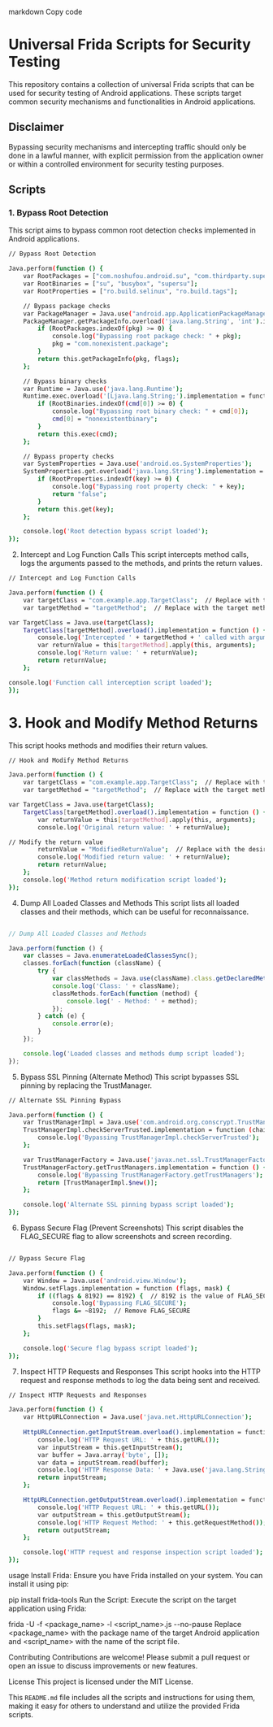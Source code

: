 markdown
Copy code
# Universal Frida Scripts for Security Testing

This repository contains a collection of universal Frida scripts that can be used for security testing of Android applications. These scripts target common security mechanisms and functionalities in Android applications.

## Disclaimer

Bypassing security mechanisms and intercepting traffic should only be done in a lawful manner, with explicit permission from the application owner or within a controlled environment for security testing purposes.

## Scripts

### 1. Bypass Root Detection

This script aims to bypass common root detection checks implemented in Android applications.

```bash
// Bypass Root Detection

Java.perform(function () {
    var RootPackages = ["com.noshufou.android.su", "com.thirdparty.superuser", "eu.chainfire.supersu", "com.koushikdutta.superuser", "com.zachspong.temprootremovejb", "com.ramdroid.appquarantine"];
    var RootBinaries = ["su", "busybox", "supersu"];
    var RootProperties = ["ro.build.selinux", "ro.build.tags"];

    // Bypass package checks
    var PackageManager = Java.use("android.app.ApplicationPackageManager");
    PackageManager.getPackageInfo.overload('java.lang.String', 'int').implementation = function (pkg, flags) {
        if (RootPackages.indexOf(pkg) >= 0) {
            console.log("Bypassing root package check: " + pkg);
            pkg = "com.nonexistent.package";
        }
        return this.getPackageInfo(pkg, flags);
    };

    // Bypass binary checks
    var Runtime = Java.use('java.lang.Runtime');
    Runtime.exec.overload('[Ljava.lang.String;').implementation = function (cmd) {
        if (RootBinaries.indexOf(cmd[0]) >= 0) {
            console.log("Bypassing root binary check: " + cmd[0]);
            cmd[0] = "nonexistentbinary";
        }
        return this.exec(cmd);
    };

    // Bypass property checks
    var SystemProperties = Java.use('android.os.SystemProperties');
    SystemProperties.get.overload('java.lang.String').implementation = function (key) {
        if (RootProperties.indexOf(key) >= 0) {
            console.log("Bypassing root property check: " + key);
            return "false";
        }
        return this.get(key);
    };

    console.log('Root detection bypass script loaded');
});
```


 2. Intercept and Log Function Calls
This script intercepts method calls, logs the arguments passed to the methods, and prints the return values.


```bash
// Intercept and Log Function Calls

Java.perform(function () {
    var targetClass = "com.example.app.TargetClass";  // Replace with the target class name
    var targetMethod = "targetMethod";  // Replace with the target method name

var TargetClass = Java.use(targetClass);
    TargetClass[targetMethod].overload().implementation = function () {
        console.log('Intercepted ' + targetMethod + ' called with arguments: ' + JSON.stringify(arguments));
        var returnValue = this[targetMethod].apply(this, arguments);
        console.log('Return value: ' + returnValue);
        return returnValue;
    };

console.log('Function call interception script loaded');
});
```
# 3. Hook and Modify Method Returns
This script hooks methods and modifies their return values.


```bash
// Hook and Modify Method Returns

Java.perform(function () {
    var targetClass = "com.example.app.TargetClass";  // Replace with the target class name
    var targetMethod = "targetMethod";  // Replace with the target method name

var TargetClass = Java.use(targetClass);
    TargetClass[targetMethod].overload().implementation = function () {
        var returnValue = this[targetMethod].apply(this, arguments);
        console.log('Original return value: ' + returnValue);

// Modify the return value
        returnValue = "ModifiedReturnValue";  // Replace with the desired return value
        console.log('Modified return value: ' + returnValue);
        return returnValue;
    };
    console.log('Method return modification script loaded');
});

```
4. Dump All Loaded Classes and Methods
This script lists all loaded classes and their methods, which can be useful for reconnaissance.

```javascript

// Dump All Loaded Classes and Methods

Java.perform(function () {
    var classes = Java.enumerateLoadedClassesSync();
    classes.forEach(function (className) {
        try {
            var classMethods = Java.use(className).class.getDeclaredMethods();
            console.log('Class: ' + className);
            classMethods.forEach(function (method) {
                console.log(' - Method: ' + method);
            });
        } catch (e) {
            console.error(e);
        }
    });

    console.log('Loaded classes and methods dump script loaded');
});
```

5. Bypass SSL Pinning (Alternate Method)
This script bypasses SSL pinning by replacing the TrustManager.

```bash
// Alternate SSL Pinning Bypass

Java.perform(function () {
    var TrustManagerImpl = Java.use('com.android.org.conscrypt.TrustManagerImpl');
    TrustManagerImpl.checkServerTrusted.implementation = function (chain, authType) {
        console.log('Bypassing TrustManagerImpl.checkServerTrusted');
    };

    var TrustManagerFactory = Java.use('javax.net.ssl.TrustManagerFactory');
    TrustManagerFactory.getTrustManagers.implementation = function () {
        console.log('Bypassing TrustManagerFactory.getTrustManagers');
        return [TrustManagerImpl.$new()];
    };

    console.log('Alternate SSL pinning bypass script loaded');
});
```

6. Bypass Secure Flag (Prevent Screenshots)
This script disables the FLAG_SECURE flag to allow screenshots and screen recording.

```bash

// Bypass Secure Flag

Java.perform(function () {
    var Window = Java.use('android.view.Window');
    Window.setFlags.implementation = function (flags, mask) {
        if ((flags & 8192) == 8192) {  // 8192 is the value of FLAG_SECURE
            console.log('Bypassing FLAG_SECURE');
            flags &= ~8192;  // Remove FLAG_SECURE
        }
        this.setFlags(flags, mask);
    };

    console.log('Secure flag bypass script loaded');
});
```

7. Inspect HTTP Requests and Responses
This script hooks into the HTTP request and response methods to log the data being sent and received.

```bash
// Inspect HTTP Requests and Responses

Java.perform(function () {
    var HttpURLConnection = Java.use('java.net.HttpURLConnection');
    
    HttpURLConnection.getInputStream.overload().implementation = function () {
        console.log('HTTP Request URL: ' + this.getURL());
        var inputStream = this.getInputStream();
        var buffer = Java.array('byte', []);
        var data = inputStream.read(buffer);
        console.log('HTTP Response Data: ' + Java.use('java.lang.String').$new(buffer));
        return inputStream;
    };

    HttpURLConnection.getOutputStream.overload().implementation = function () {
        console.log('HTTP Request URL: ' + this.getURL());
        var outputStream = this.getOutputStream();
        console.log('HTTP Request Method: ' + this.getRequestMethod());
        return outputStream;
    };

    console.log('HTTP request and response inspection script loaded');
});
```

usage
Install Frida:
Ensure you have Frida installed on your system. You can install it using pip:


pip install frida-tools
Run the Script:
Execute the script on the target application using Frida:


frida -U -f <package_name> -l <script_name>.js --no-pause
Replace <package_name> with the package name of the target Android application and <script_name> with the name of the script file.

Contributing
Contributions are welcome! Please submit a pull request or open an issue to discuss improvements or new features.

License
This project is licensed under the MIT License.


This `README.md` file includes all the scripts and instructions for using them, making it easy for others to understand and utilize the provided Frida scripts.

